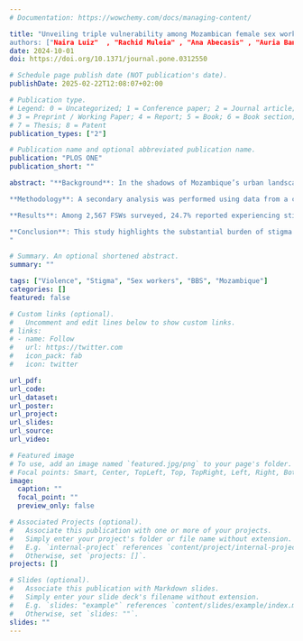 ```yaml
---
# Documentation: https://wowchemy.com/docs/managing-content/

title: "Unveiling triple vulnerability among Mozambican female sex workers—Stigma, physical violence and sexual violence
authors: ["Naira Luiz"  , "Rachid Muleia" , "Ana Abecasis" , "Auria Banze" , "Denise Langa" , "Cynthia Semá Baltazar"]
date: 2024-10-01
doi: https://doi.org/10.1371/journal.pone.0312550

# Schedule page publish date (NOT publication's date).
publishDate: 2025-02-22T12:08:07+02:00

# Publication type.
# Legend: 0 = Uncategorized; 1 = Conference paper; 2 = Journal article;
# 3 = Preprint / Working Paper; 4 = Report; 5 = Book; 6 = Book section;
# 7 = Thesis; 8 = Patent
publication_types: ["2"]

# Publication name and optional abbreviated publication name.
publication: "PLOS ONE"
publication_short: ""

abstract: "**Background**: In the shadows of Mozambique’s urban landscape, an invisible struggle unfolds among its most vulnerable: Female Sex Workers (FSWSs). FSWs bear a disproportionate burden of violence as a consequence of the stigma surrounding their profession, as both stigma and violence create significant barriers to the progress of HIV elimination within this group by limiting their access to prevention and treatment services, discourages them from seeking help, while violence itself increases vulnerability to HIV. This study examines the patterns of stigma, physical and sexual violence, and HIV among FSWs <br />

**Methodology**: A secondary analysis was performed using data from a cross-sectional Bio-Behavioral Survey (BBS) conducted among FSW ≥15 and old, implemented between 2019–2020 in five urban areas. Respondent-driven sampling (RDS) was utilized to recruit participants. Aggregate weighted estimates were calculated for self-reported stigma, physical, and sexual violence. Associations between variables were assessed using chi-squared tests, and multivariate logistic regression was employed to identify factors associated with stigma, physical violence, and sexual violence. <br/>

**Results**: Among 2,567 FSWs surveyed, 24.7% reported experiencing stigma, while 52.3% and 37.9% reported physical and sexual violence, respectively, in the six months preceding the survey. The likelihood of experiencing stigma was over six times higher for FSWs who engaged with more than 7 clients (AOR = 6.1; p <0.001). Drug use was associated with a twofold increase in the odds of physical violence (AOR = 2.3; p <0.001) and a nearly threefold increase in the odds of sexual violence (AOR = 2.7; p <0.001). HIV-positive FSWs were at increased risk for both physical violence (AOR = 1.2; p = 0.006) and sexual violence (AOR = 1.2; p = 0.031). <br/>

**Conclusion**: This study highlights the substantial burden of stigma and violence among FSWs in Mozambique’s urban areas. The findings underscore the urgent need for targeted interventions to reduce stigma, prevent violence, and protect the rights of FSWs. Addressing these issues is essential for achieving the goals of HIV prevention and treatment in this vulnerable population.
"

# Summary. An optional shortened abstract.
summary: ""

tags: ["Violence", "Stigma", "Sex workers", "BBS", "Mozambique"]
categories: []
featured: false

# Custom links (optional).
#   Uncomment and edit lines below to show custom links.
# links:
# - name: Follow
#   url: https://twitter.com
#   icon_pack: fab
#   icon: twitter

url_pdf:
url_code:
url_dataset:
url_poster:
url_project:
url_slides:
url_source:
url_video:

# Featured image
# To use, add an image named `featured.jpg/png` to your page's folder. 
# Focal points: Smart, Center, TopLeft, Top, TopRight, Left, Right, BottomLeft, Bottom, BottomRight.
image:
  caption: ""
  focal_point: ""
  preview_only: false

# Associated Projects (optional).
#   Associate this publication with one or more of your projects.
#   Simply enter your project's folder or file name without extension.
#   E.g. `internal-project` references `content/project/internal-project/index.md`.
#   Otherwise, set `projects: []`.
projects: []

# Slides (optional).
#   Associate this publication with Markdown slides.
#   Simply enter your slide deck's filename without extension.
#   E.g. `slides: "example"` references `content/slides/example/index.md`.
#   Otherwise, set `slides: ""`.
slides: ""
---
```

